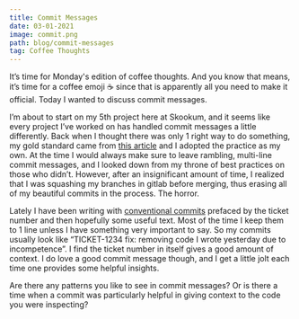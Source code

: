 ```yaml
---
title: Commit Messages
date: 03-01-2021
image: commit.png
path: blog/commit-messages
tag: Coffee Thoughts
---
```


It’s time for Monday's edition of coffee thoughts. And you know that means, it’s time for a coffee emoji ☕ since that is apparently all you need to make it official. Today I wanted to discuss commit messages.

I’m about to start on my 5th project here at Skookum, and it seems like every project I’ve worked on has handled commit messages a little differently. Back when I thought there was only 1 right way to do something, my gold standard came from [this article](https://thoughtbot.com/blog/5-useful-tips-for-a-better-commit-message) and I adopted the practice as my own. At the time I would always make sure to leave rambling, multi-line commit messages, and I looked down from my throne of best practices on those who didn’t. However, after an insignificant amount of time, I realized that I was squashing my branches in gitlab before merging, thus erasing all of my beautiful commits in the process. The horror.

Lately I have been writing with [conventional commits](https://www.conventionalcommits.org/en/v1.0.0/) prefaced by the ticket number and then hopefully some useful text. Most of the time I keep them to 1 line unless I have something very important to say. So my commits usually look like “TICKET-1234 fix: removing code I wrote yesterday due to incompetence”. I find the ticket number in itself gives a good amount of context. I do love a good commit message though, and I get a little jolt each time one provides some helpful insights.

Are there any patterns you like to see in commit messages? Or is there a time when a commit was particularly helpful in giving context to the code you were inspecting?
